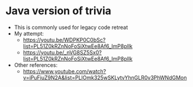 # Java version of trivia
- This is commonly used for legacy code retreat
- My attempt:
    - https://youtu.be/WDPKP0C0bSc?list=PL51Z0kRZnNoFoSiXtwEe8Af6_ImP8pllk
    - https://youtu.be/_nVG8SZ5Sx0?list=PL51Z0kRZnNoFoSiXtwEe8Af6_ImP8pllk
- Other references: 
    - https://www.youtube.com/watch?v=iPuFiuZ9N2A&list=PLlOmk325wSKLytvYhnGLR0v3PhWNdGMon

